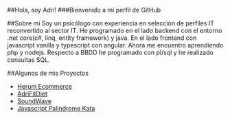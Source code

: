 ##Hola, soy Adri!
###Bienvenido a mi perfil de GitHub

##Sobre mi
Soy un psicólogo con experiencia en selección de perfiles IT reconvertido al sector IT.
He programado en el lado backend con el entorno .net core(c#, linq, entity framework) y java.
En el lado frontend con javascript vanilla y typescript con angular.
Ahora me encuentro aprendiendo php y nodejs.
Respecto a BBDD he programado con pl/sql y he realizado consultas SQL.

##Algunos de mis Proyectos
- [Herum Ecommerce](https://github.com/adrilerna94/ecommerce-herum.git)
- [AdriFitDiet](https://github.com/adrilerna94/AdriFitDiet.git)
- [SoundWave](https://github.com/adrilerna94/soundwave-adrilerna94.git)
- [Javascript Palindrome Kata](https://github.com/adrilerna94/kata-js-test-palindrome.git)
